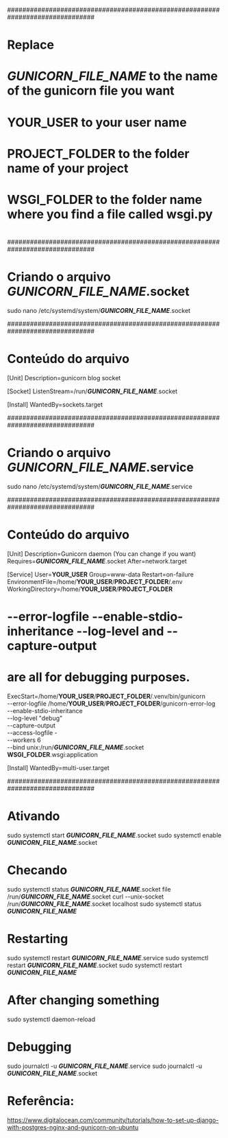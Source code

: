 ###############################################################################
# Replace
# ___GUNICORN_FILE_NAME___ to the name of the gunicorn file you want
# __YOUR_USER__ to your user name
# __PROJECT_FOLDER__ to the folder name of your project
# __WSGI_FOLDER__ to the folder name where you find a file called wsgi.py
#
###############################################################################
# Criando o arquivo ___GUNICORN_FILE_NAME___.socket
sudo nano /etc/systemd/system/___GUNICORN_FILE_NAME___.socket

###############################################################################
# Conteúdo do arquivo
[Unit]
Description=gunicorn blog socket

[Socket]
ListenStream=/run/___GUNICORN_FILE_NAME___.socket

[Install]
WantedBy=sockets.target

###############################################################################
# Criando o arquivo ___GUNICORN_FILE_NAME___.service
sudo nano /etc/systemd/system/___GUNICORN_FILE_NAME___.service

###############################################################################
# Conteúdo do arquivo
[Unit]
Description=Gunicorn daemon (You can change if you want)
Requires=___GUNICORN_FILE_NAME___.socket
After=network.target

[Service]
User=__YOUR_USER__
Group=www-data
Restart=on-failure
EnvironmentFile=/home/__YOUR_USER__/__PROJECT_FOLDER__/.env
WorkingDirectory=/home/__YOUR_USER__/__PROJECT_FOLDER__
# --error-logfile --enable-stdio-inheritance --log-level and --capture-output
# are all for debugging purposes.
ExecStart=/home/__YOUR_USER__/__PROJECT_FOLDER__/.venv/bin/gunicorn \
          --error-logfile /home/__YOUR_USER__/__PROJECT_FOLDER__/gunicorn-error-log \
          --enable-stdio-inheritance \
          --log-level "debug" \
          --capture-output \
          --access-logfile - \
          --workers 6 \
          --bind unix:/run/___GUNICORN_FILE_NAME___.socket \
          __WSGI_FOLDER__.wsgi:application

[Install]
WantedBy=multi-user.target

###############################################################################
# Ativando
sudo systemctl start ___GUNICORN_FILE_NAME___.socket
sudo systemctl enable ___GUNICORN_FILE_NAME___.socket

# Checando
sudo systemctl status ___GUNICORN_FILE_NAME___.socket
file /run/___GUNICORN_FILE_NAME___.socket
curl --unix-socket /run/___GUNICORN_FILE_NAME___.socket localhost
sudo systemctl status ___GUNICORN_FILE_NAME___

# Restarting
sudo systemctl restart ___GUNICORN_FILE_NAME___.service
sudo systemctl restart ___GUNICORN_FILE_NAME___.socket
sudo systemctl restart ___GUNICORN_FILE_NAME___

# After changing something
sudo systemctl daemon-reload

# Debugging
sudo journalctl -u ___GUNICORN_FILE_NAME___.service
sudo journalctl -u ___GUNICORN_FILE_NAME___.socket



# Referência:
https://www.digitalocean.com/community/tutorials/how-to-set-up-django-with-postgres-nginx-and-gunicorn-on-ubuntu